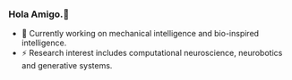 ### Hola Amigo.🎵

- 🔭 Currently working on mechanical intelligence and bio-inspired intelligence.
- ⚡ Research interest includes computational neuroscience, neurobotics and generative systems.

<!--
**VeriTas-arch/veritas-arch** is a ✨ _special_ ✨ repository because its `README.md` (this file) appears on your GitHub profile.

Here are some ideas to get you started:

- 🔭 I’m currently working on ...
- 🌱 I’m currently learning ...
- 👯 I’m looking to collaborate on ...
- 🤔 I’m looking for help with ...
- 💬 Ask me about ...
- 📫 How to reach me: ...
- 😄 Pronouns: ...
- ⚡ Fun fact: ...
-->
